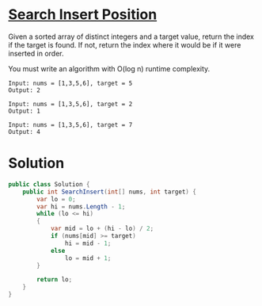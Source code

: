 # [Search Insert Position](https://leetcode.com/problems/search-insert-position/description/)

Given a sorted array of distinct integers and a target value, return the index if the target is found. If not, return the index where it would be if it were inserted in order.

You must write an algorithm with O(log n) runtime complexity.

```
Input: nums = [1,3,5,6], target = 5
Output: 2

Input: nums = [1,3,5,6], target = 2
Output: 1

Input: nums = [1,3,5,6], target = 7
Output: 4
```

# Solution

```csharp
public class Solution {
    public int SearchInsert(int[] nums, int target) {
        var lo = 0;
        var hi = nums.Length - 1;
        while (lo <= hi)
        {
            var mid = lo + (hi - lo) / 2;
            if (nums[mid] >= target)
                hi = mid - 1;
            else
                lo = mid + 1;
        }

        return lo;
    }
}
```
